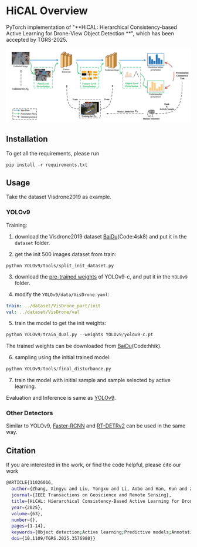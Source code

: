 # HiCAL Overview

PyTorch implementation of "**HiCAL: Hierarchical Consistency-based Active Learning for Drone-View Object Detection **", which has been accepted by TGRS-2025.

![](assets/method.jpg)

## Installation

To get all the requirements, please run
```
pip install -r requirements.txt
```

## Usage

Take the dataset Visdrone2019 as example.

### YOLOv9

Training:
1. download the Visdrone2019 dataset [BaiDu](https://pan.baidu.com/s/1EE_mSVRuS_gsE4OMjpcUQA?pwd=4sk8)(Code:4sk8) and put it in the `dataset` folder.

2. get the init 500 images dataset from train:
```
python YOLOv9/tools/split_init_dataset.py 
```

3. download the [pre-trained weights](https://github.com/WongKinYiu/yolov9/releases/download/v0.1/yolov9-c.pt) of YOLOv9-c, and put it in the `YOLOv9` folder.

4. modify the `YOLOv9/data/VisDrone.yaml`:
```yaml
train: ../dataset/VisDrone_part/init
val: ../dataset/VisDrone/val
```

5. train the model to get the init weights:

```python
python YOLOv9/train_dual.py --weights YOLOv9/yolov9-c.pt
```
The trained weights can be downloaded from [BaiDu](https://pan.baidu.com/s/1uveTleRDReY85sO0cXxFIw?pwd=hhik)(Code:hhik).

6. sampling using the initial trained model:

```python
python YOLOv9/tools/final_disturbance.py  
```

7. train the model with initial sample and sample selected by active learning.

Evaluation and Inference is same as [YOLOv9](https://github.com/WongKinYiu/yolov9/blob/main/README.md).

### Other Detectors

Similar to YOLOv9, [Faster-RCNN](https://github.com/WZMIAOMIAO/deep-learning-for-image-processing/tree/master/pytorch_object_detection/faster_rcnn) and [RT-DETRv2](https://github.com/lyuwenyu/RT-DETR) can be used in the same way.

## Citation

If you are interested in the work, or find the code helpful, please cite our work

```bash
@ARTICLE{11026016,
  author={Zhang, Xingyu and Liu, Yongxu and Li, Aobo and Han, Kun and Zhao, Qinghang and Wu, Jinjian},
  journal={IEEE Transactions on Geoscience and Remote Sensing}, 
  title={HiCAL: Hierarchical Consistency-Based Active Learning for Drone-View Object Detection}, 
  year={2025},
  volume={63},
  number={},
  pages={1-14},
  keywords={Object detection;Active learning;Predictive models;Annotations;Perturbation methods;Feature extraction;Costs;Uncertainty;Training;Data models;Active learning;aerial object detection;drone-view object detection;hierarchical consistency},
  doi={10.1109/TGRS.2025.3576980}}
```